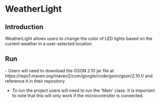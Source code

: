 # WeatherLight
<h2> Introduction</h2>
WeatherLight allows users to change the color of LED lights based on the current weather in a user-selected location.
<h2> Run</h2>
- Users will need to download the GSON 2.10 jar file at https://repo1.maven.org/maven2/com/google/code/gson/gson/2.10.1/ and reference it in their repository.

- To run the project users will need to run the 'Main' class. It is important to note that this will only work if the microcontroller is connected.
